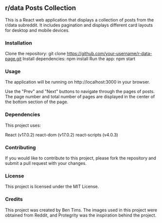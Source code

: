 ## r/data Posts Collection

This is a React web application that displays a collection of posts from the r/data subreddit. It includes pagination and displays different card layouts for desktop and mobile devices.


### Installation
Clone the repository: git clone https://github.com/your-username/r-data-page.git
Install dependencies: npm install
Run the app: npm start


### Usage
The application will be running on http://localhost:3000 in your browser.

Use the "Prev" and "Next" buttons to navigate through the pages of posts. The page number and total number of pages are displayed in the center of the bottom section of the page.


### Dependencies
This project uses:

React (v17.0.2)
react-dom (v17.0.2)
react-scripts (v4.0.3)


### Contributing
If you would like to contribute to this project, please fork the repository and submit a pull request with your changes.


### License
This project is licensed under the MIT License.


### Credits
This project was created by Ben Tims. The images used in this project were obtained from Reddit, and Protegrity was the inspiration behind the project.
